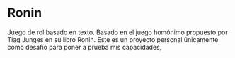 # Ronin
Juego de rol basado en texto. Basado en el juego homónimo propuesto por Tiag Junges en su libro Ronin. Este es un proyecto personal únicamente como desafío para poner a prueba mis capacidades,
